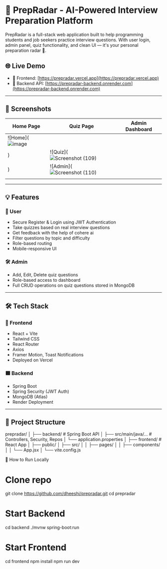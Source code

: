 # 🧠 PrepRadar - AI-Powered Interview Preparation Platform

PrepRadar is a full-stack web application built to help programming students and job seekers practice interview questions.
With user login, admin panel, quiz functionality, and clean UI — it's your personal preparation radar 🚀.

## 🌐 Live Demo

- 🔗 Frontend: [https://prepradar.vercel.app](https://prepradar.vercel.app)
- 🔗 Backend API: [https://prepradar-backend.onrender.com](https://prepradar-backend.onrender.com)

---

## 📸 Screenshots

| Home Page                             | Quiz Page                             | Admin Dashboard                        |
|--------------------------------------|---------------------------------------|----------------------------------------|
| ![Home](![image](https://github.com/user-attachments/assets/ae9b076d-7d49-470d-be66-e948a995d591)
)             | ![Quiz](![Screenshot (109)](https://github.com/user-attachments/assets/46a075ce-d889-412c-a7a6-0de148ba5a86)
)              | ![Admin](![Screenshot (110)](https://github.com/user-attachments/assets/188c4959-46f1-4790-82aa-7fc7623dc6d9)
             |

---

## 💡 Features

### 👤 User
- Secure Register & Login using JWT Authentication
- Take quizzes based on real interview questions
- Get feedback with the help of cohere ai
- Filter questions by topic and difficulty
- Role-based routing
- Mobile-responsive UI

### 🛠️ Admin
- Add, Edit, Delete quiz questions
- Role-based access to dashboard
- Full CRUD operations on quiz questions stored in MongoDB
---

## 🛠️ Tech Stack

### 🔷 Frontend
- React + Vite
- Tailwind CSS
- React Router
- Axios
- Framer Motion, Toast Notifications
- Deployed on Vercel

### 🟩 Backend
- Spring Boot
- Spring Security (JWT Auth)
- MongoDB (Atlas)
- Render Deployment

---

## 📁 Project Structure

prepradar/
│
├── backend/ # Spring Boot API
│ ├── src/main/java/... # Controllers, Security, Repos
│ └── application.properties
│
├── frontend/ # React App
│ ├── public/
│ ├── src/
│ │ ├── pages/
│ │ ├── components/
│ │ └── App.jsx
│ └── vite.config.js



📌 How to Run Locally

# Clone repo
git clone https://github.com/dheeshi/prepradar.git
cd prepradar

# Start Backend
cd backend
./mvnw spring-boot:run

# Start Frontend
cd frontend
npm install
npm run dev
